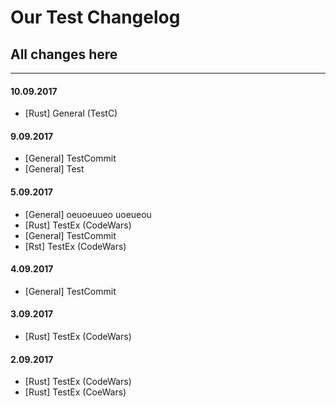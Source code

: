 # Our Test Changelog

## All changes here

---

#### 10.09.2017

* [Rust] General (TestC)

#### 9.09.2017

* [General] TestCommit
* [General] Test

#### 5.09.2017

* [General] oeuoeuueo uoeueou
* [Rust] TestEx (CodeWars)
* [General] TestCommit
* [Rst] TestEx (CodeWars)

#### 4.09.2017

* [General] TestCommit

#### 3.09.2017

* [Rust] TestEx (CodeWars)

#### 2.09.2017

* [Rust] TestEx (CodeWars)
* [Rust] TestEx (CoeWars)
